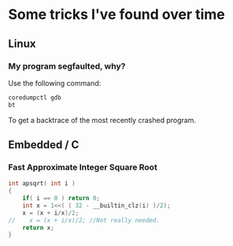 # Some tricks I've found over time


## Linux

### My program segfaulted, why?

Use the following command:

```sh
coredumpctl gdb
bt
```

To get a backtrace of the most recently crashed program.

## Embedded / C

### Fast Approximate Integer Square Root

```c
int apsqrt( int i )
{
    if( i == 0 ) return 0;
    int x = 1<<( ( 32 - __builtin_clz(i) )/2);
    x = (x + i/x)/2;
//    x = (x + i/x)/2; //Not really needed.
    return x;
}
```
